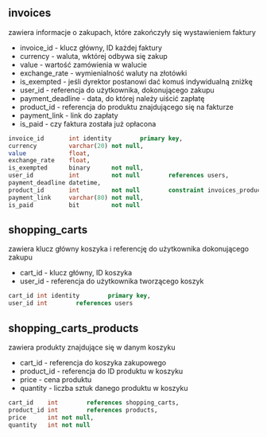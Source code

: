 ## invoices
zawiera informacje o zakupach, które zakończyły się wystawieniem faktury

- invoice_id - klucz główny, ID każdej faktury
- currency - waluta, wktórej odbywa się zakup
- value - wartość zamówienia w walucie
- exchange_rate - wymienialność waluty na złotówki
- is_exempted - jeśli dyrektor postanowi dać komuś indywidualną zniżkę
- user_id - referencja do użytkownika, dokonującego zakupu
- payment_deadline - data, do której należy uiścić zapłatę
- product_id - referencja do produktu znajdującego się na fakturze
- payment_link - link do zapłaty
- is_paid - czy faktura została już opłacona

```sql
invoice_id       int identity        primary key,
currency         varchar(20) not null,
value            float,
exchange_rate    float,
is_exempted      binary      not null,
user_id          int         not null        references users,
payment_deadline datetime,
product_id       int         not null        constraint invoices_products_product_id_fk            references products,
payment_link     varchar(80) not null,
is_paid          bit         not null
```

## shopping_carts
zawiera klucz główny koszyka i referencję do użytkownika dokonującego zakupu

- cart_id - klucz główny, ID koszyka
- user_id - referencja do użytkownika tworzącego koszyk

```sql
cart_id int identity        primary key,
user_id int        references users
```

## shopping_carts_products
zawiera produkty znajdujące się w danym koszyku

- cart_id - referencja do koszyka zakupowego
- product_id - referencja do ID produktu w koszyku
- price - cena produktu
- quantity  - liczba sztuk danego produktu w koszyku

```sql
cart_id    int        references shopping_carts,
product_id int        references products,
price      int not null,
quantity   int not null
```
